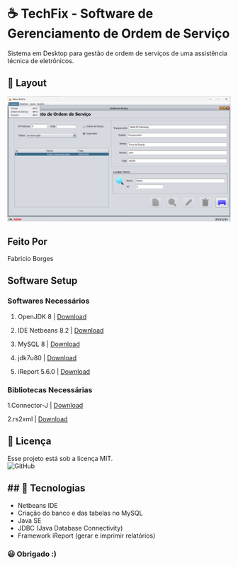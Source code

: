 # ☕ TechFix - Software de Gerenciamento de Ordem de Serviço
Sistema em Desktop para gestão de ordem de serviços de uma assistência técnica de eletrônicos.


## 🔖 Layout
![telaOS](https://github.com/xjfdzn/techfix/blob/main/preview.png)


## Feito Por
Fabricio Borges


## Software Setup
### Softwares Necessários
1. OpenJDK 8 | [Download](https://adoptium.net/temurin/releases/?version=8)

2. IDE Netbeans 8.2 | [Download](https://netbeans-ide.informer.com/8.2/)

3. MySQL 8 | [Download](https://dev.mysql.com/downloads/installer/)

4. jdk7u80 | [Download](https://www.oracle.com/java/technologies/javase/javase7-archive-downloads.html)

5. iReport 5.6.0 | [Download](https://sourceforge.net/projects/ireport/)

 
### Bibliotecas Necessárias
1.Connector-J | [Download](https://dev.mysql.com/downloads/connector/j/)

2.rs2xml | [Download](https://sourceforge.net/projects/finalangelsanddemons/files/rs2xml.jar/download)


## :memo: Licença
Esse projeto está sob a licença MIT. <br>
![GitHub](https://img.shields.io/github/license/professorjosedeassis/infoX)

## ## 🚀 Tecnologias
- Netbeans IDE
- Criação do banco e das tabelas no MySQL
- Java SE
- JDBC (Java Database Connectivity)
- Framework iReport (gerar e imprimir relatórios)

### :smiley: Obrigado :)
